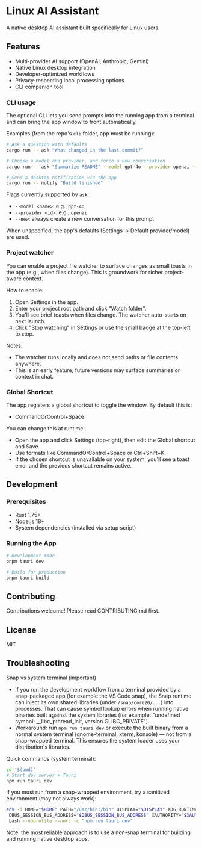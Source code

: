 # Linux AI Assistant

A native desktop AI assistant built specifically for Linux users.

## Features

- Multi-provider AI support (OpenAI, Anthropic, Gemini)
- Native Linux desktop integration
- Developer-optimized workflows
- Privacy-respecting local processing options
- CLI companion tool

### CLI usage

The optional CLI lets you send prompts into the running app from a terminal and can bring the app window to front automatically.

Examples (from the repo's `cli` folder, app must be running):

```zsh
# Ask a question with defaults
cargo run -- ask "What changed in the last commit?"

# Choose a model and provider, and force a new conversation
cargo run -- ask "Summarize README" --model gpt-4o --provider openai --new

# Send a desktop notification via the app
cargo run -- notify "Build finished"
```

Flags currently supported by `ask`:

- `--model <name>`: e.g., `gpt-4o`
- `--provider <id>`: e.g., `openai`
- `--new`: always create a new conversation for this prompt

When unspecified, the app's defaults (Settings → Default provider/model) are used.

### Project watcher

You can enable a project file watcher to surface changes as small toasts in the app (e.g., when files change). This is groundwork for richer project-aware context.

How to enable:

1. Open Settings in the app.
2. Enter your project root path and click "Watch folder".
3. You'll see brief toasts when files change. The watcher auto-starts on next launch.
4. Click "Stop watching" in Settings or use the small badge at the top-left to stop.

Notes:

- The watcher runs locally and does not send paths or file contents anywhere.
- This is an early feature; future versions may surface summaries or context in chat.

### Global Shortcut

The app registers a global shortcut to toggle the window. By default this is:

- CommandOrControl+Space

You can change this at runtime:

- Open the app and click Settings (top-right), then edit the Global shortcut and Save.
- Use formats like CommandOrControl+Space or Ctrl+Shift+K.
- If the chosen shortcut is unavailable on your system, you'll see a toast error and the previous shortcut remains active.

## Development

### Prerequisites

- Rust 1.75+
- Node.js 18+
- System dependencies (installed via setup script)

### Running the App

```bash
# Development mode
pnpm tauri dev

# Build for production
pnpm tauri build
```

## Contributing

Contributions welcome! Please read CONTRIBUTING.md first.

## License

MIT

## Troubleshooting

Snap vs system terminal (important)

- If you run the development workflow from a terminal provided by a snap-packaged app (for example the VS Code snap), the Snap runtime can inject its own shared libraries (under `/snap/core20/...`) into processes. That can cause symbol lookup errors when running native binaries built against the system libraries (for example: "undefined symbol: __libc_pthread_init, version GLIBC_PRIVATE").
- Workaround: run `npm run tauri dev` or execute the built binary from a normal system terminal (gnome-terminal, xterm, konsole) — not from a snap-wrapped terminal. This ensures the system loader uses your distribution's libraries.

Quick commands (system terminal):

```zsh
cd '$(pwd)'
# Start dev server + Tauri
npm run tauri dev
```

If you must run from a snap-wrapped environment, try a sanitized environment (may not always work):

```zsh
env -i HOME="$HOME" PATH="/usr/bin:/bin" DISPLAY="$DISPLAY" XDG_RUNTIME_DIR="$XDG_RUNTIME_DIR" \
 DBUS_SESSION_BUS_ADDRESS="$DBUS_SESSION_BUS_ADDRESS" XAUTHORITY="$XAUTHORITY" \
 bash --noprofile --norc -c "npm run tauri dev"
```

Note: the most reliable approach is to use a non-snap terminal for building and running native desktop apps.

